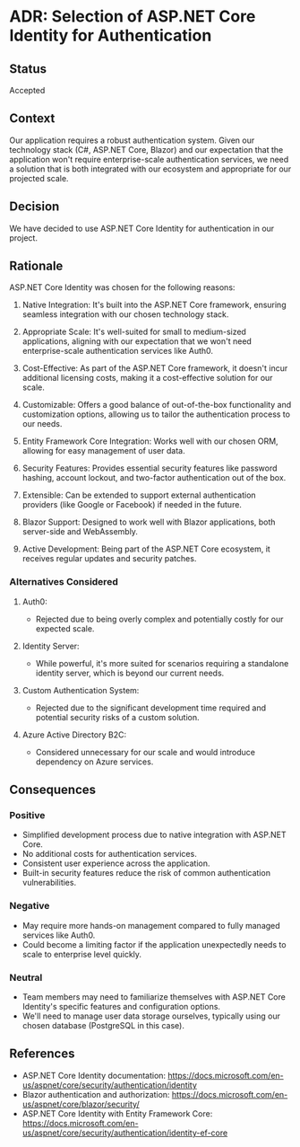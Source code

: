 # ADR: Selection of ASP.NET Core Identity for Authentication

## Status

Accepted

## Context

Our application requires a robust authentication system. Given our technology stack (C#, ASP.NET Core, Blazor) and our expectation that the application won't require enterprise-scale authentication services, we need a solution that is both integrated with our ecosystem and appropriate for our projected scale.

## Decision

We have decided to use ASP.NET Core Identity for authentication in our project.

## Rationale

ASP.NET Core Identity was chosen for the following reasons:

1. Native Integration: It's built into the ASP.NET Core framework, ensuring seamless integration with our chosen technology stack.

2. Appropriate Scale: It's well-suited for small to medium-sized applications, aligning with our expectation that we won't need enterprise-scale authentication services like Auth0.

3. Cost-Effective: As part of the ASP.NET Core framework, it doesn't incur additional licensing costs, making it a cost-effective solution for our scale.

4. Customizable: Offers a good balance of out-of-the-box functionality and customization options, allowing us to tailor the authentication process to our needs.

5. Entity Framework Core Integration: Works well with our chosen ORM, allowing for easy management of user data.

6. Security Features: Provides essential security features like password hashing, account lockout, and two-factor authentication out of the box.

7. Extensible: Can be extended to support external authentication providers (like Google or Facebook) if needed in the future.

8. Blazor Support: Designed to work well with Blazor applications, both server-side and WebAssembly.

9. Active Development: Being part of the ASP.NET Core ecosystem, it receives regular updates and security patches.

### Alternatives Considered

1. Auth0:
   - Rejected due to being overly complex and potentially costly for our expected scale.

2. Identity Server:
   - While powerful, it's more suited for scenarios requiring a standalone identity server, which is beyond our current needs.

3. Custom Authentication System:
   - Rejected due to the significant development time required and potential security risks of a custom solution.

4. Azure Active Directory B2C:
   - Considered unnecessary for our scale and would introduce dependency on Azure services.

## Consequences

### Positive

- Simplified development process due to native integration with ASP.NET Core.
- No additional costs for authentication services.
- Consistent user experience across the application.
- Built-in security features reduce the risk of common authentication vulnerabilities.

### Negative

- May require more hands-on management compared to fully managed services like Auth0.
- Could become a limiting factor if the application unexpectedly needs to scale to enterprise level quickly.

### Neutral

- Team members may need to familiarize themselves with ASP.NET Core Identity's specific features and configuration options.
- We'll need to manage user data storage ourselves, typically using our chosen database (PostgreSQL in this case).

## References

- ASP.NET Core Identity documentation: https://docs.microsoft.com/en-us/aspnet/core/security/authentication/identity
- Blazor authentication and authorization: https://docs.microsoft.com/en-us/aspnet/core/blazor/security/
- ASP.NET Core Identity with Entity Framework Core: https://docs.microsoft.com/en-us/aspnet/core/security/authentication/identity-ef-core